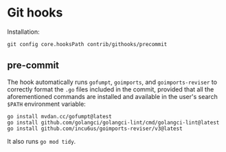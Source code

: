 # Git hooks

Installation:

```shell
git config core.hooksPath contrib/githooks/precommit
```

## pre-commit

The hook automatically runs `gofumpt`, `goimports`, and `goimports-reviser`
to correctly format the `.go` files included in the commit, provided
that all the aforementioned commands are installed and available
in the user's search `$PATH` environment variable:

```shell
go install mvdan.cc/gofumpt@latest
go install github.com/golangci/golangci-lint/cmd/golangci-lint@latest
go install github.com/incu6us/goimports-reviser/v3@latest
```

It also runs `go mod tidy`.

